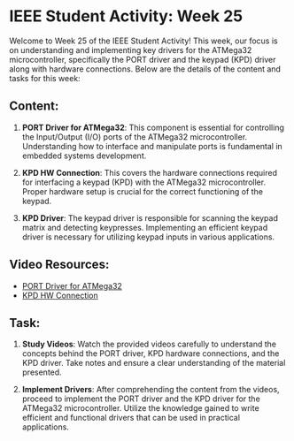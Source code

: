 # IEEE Student Activity: Week 25

Welcome to Week 25 of the IEEE Student Activity! This week, our focus is on understanding and implementing key drivers for the ATMega32 microcontroller, specifically the PORT driver and the keypad (KPD) driver along with hardware connections. Below are the details of the content and tasks for this week:

## Content:

1. **PORT Driver for ATMega32**: This component is essential for controlling the Input/Output (I/O) ports of the ATMega32 microcontroller. Understanding how to interface and manipulate ports is fundamental in embedded systems development.

2. **KPD HW Connection**: This covers the hardware connections required for interfacing a keypad (KPD) with the ATMega32 microcontroller. Proper hardware setup is crucial for the correct functioning of the keypad.

3. **KPD Driver**: The keypad driver is responsible for scanning the keypad matrix and detecting keypresses. Implementing an efficient keypad driver is necessary for utilizing keypad inputs in various applications.

## Video Resources:
- [PORT Driver for ATMega32](https://youtu.be/gMaQx7fl3eA?si=jKAaTB7mfZ6WtVAC)
- [KPD HW Connection](https://youtu.be/uWinTOqv1Rc?si=IQ5SFRS71MjOe9JF)

## Task:
1. **Study Videos**: Watch the provided videos carefully to understand the concepts behind the PORT driver, KPD hardware connections, and the KPD driver. Take notes and ensure a clear understanding of the material presented.

2. **Implement Drivers**: After comprehending the content from the videos, proceed to implement the PORT driver and the KPD driver for the ATMega32 microcontroller. Utilize the knowledge gained to write efficient and functional drivers that can be used in practical applications.

